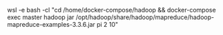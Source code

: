 wsl -e bash -cl "cd /home/docker-compose/hadoop && docker-compose exec master hadoop jar /opt/hadoop/share/hadoop/mapreduce/hadoop-mapreduce-examples-3.3.6.jar pi 2 10" 
